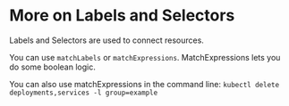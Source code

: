 # More on Labels and Selectors

Labels and Selectors are used to connect resources.

You can use `matchLabels` or `matchExpressions`. MatchExpressions lets you do some boolean logic.

You can also use matchExpressions in the command line: 
`kubectl delete deployments,services -l group=example`
